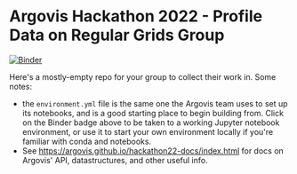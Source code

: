 # Argovis Hackathon 2022 - Profile Data on Regular Grids Group

[![Binder](https://mybinder.org/badge_logo.svg)](https://mybinder.org/v2/gh/argovis/hackathon22-profile-grid/HEAD)

Here's a mostly-empty repo for your group to collect their work in. Some notes:

 - the `environment.yml` file is the same one the Argovis team uses to set up its notebooks, and is a good starting place to begin building from. Click on the Binder badge above to be taken to a working Jupyter notebook environment, or use it to start your own environment locally if you're familiar with conda and notebooks.
 - See https://argovis.github.io/hackathon22-docs/index.html for docs on Argovis' API, datastructures, and other useful info.
